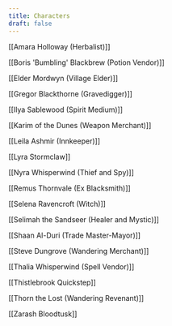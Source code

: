 ```yaml
---
title: Characters
draft: false
---
```

[[Amara Holloway (Herbalist)]]

[[Boris 'Bumbling' Blackbrew (Potion Vendor)]]

[[Elder Mordwyn (Village Elder)]]

[[Gregor Blackthorne (Gravedigger)]]

[[Ilya Sablewood (Spirit Medium)]]

[[Karim of the Dunes (Weapon Merchant)]]

[[Leila Ashmir (Innkeeper)]]

[[Lyra Stormclaw]]

[[Nyra Whisperwind (Thief and Spy)]]

[[Remus Thornvale (Ex Blacksmith)]]

[[Selena Ravencroft (Witch)]]

[[Selimah the Sandseer (Healer and Mystic)]]

[[Shaan Al-Duri (Trade Master-Mayor)]]

[[Steve Dungrove (Wandering Merchant)]]

[[Thalia Whisperwind (Spell Vendor)]]

[[Thistlebrook Quickstep]]

[[Thorn the Lost (Wandering Revenant)]]

[[Zarash Bloodtusk]]
